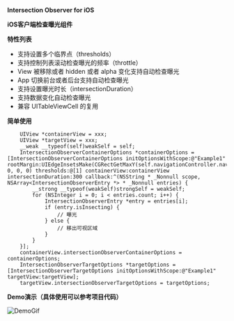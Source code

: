 **Intersection Observer for iOS**

**iOS客户端检查曝光组件**

**特性列表**

- 支持设置多个临界点（thresholds）
- 支持控制列表滚动检查曝光的频率（throttle）
- View 被移除或者 hidden 或者 alpha 变化支持自动检查曝光
- App 切换前台或者后台支持自动检查曝光
- 支持设置曝光时长（intersectionDuration）
- 支持数据变化自动检查曝光
- 兼容 UITableViewCell 的复用

**简单使用**

```
    UIView *containerView = xxx;
    UIView *targetView = xxx;
    __weak __typeof(self)weakSelf = self;
    IntersectionObserverContainerOptions *containerOptions = [IntersectionObserverContainerOptions initOptionsWithScope:@"Example1" rootMargin:UIEdgeInsetsMake(CGRectGetMaxY(self.navigationController.navigationBar.frame), 0, 0, 0) thresholds:@[1] containerView:containerView intersectionDuration:300 callback:^(NSString * _Nonnull scope, NSArray<IntersectionObserverEntry *> * _Nonnull entries) {
        __strong __typeof(weakSelf)strongSelf = weakSelf;
        for (NSInteger i = 0; i < entries.count; i++) {
            IntersectionObserverEntry *entry = entries[i];
            if (entry.isInsecting) {
                // 曝光
            } else {
                // 移出可视区域
            }
        }
    }];
    containerView.intersectionObserverContainerOptions = containerOptions;
    IntersectionObserverTargetOptions *targetOptions = [IntersectionObserverTargetOptions initOptionsWithScope:@"Example1" targetView:targetView];
    targetView.intersectionObserverTargetOptions = targetOptions;
```

**Demo演示（具体使用可以参考项目代码）**

![DemoGif](./IntersectionObserver.gif)
